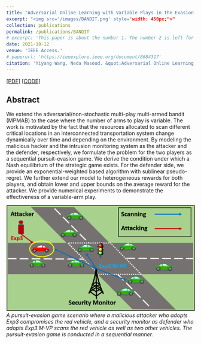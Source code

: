 ```yaml
---
title: "Adversarial Online Learning with Variable Plays in the Evasion-and-Pursuit Game: Theoretical Foundations and Application in Connected and Automated Vehicle Cybersecurity"
excerpt: "<img src='/images/BANDIT.png' style="width: 450px;">"
collection: publications
permalink: /publications/BANDIT
# excerpt: 'This paper is about the number 1. The number 2 is left for future work.'
date: 2021-10-12
venue: 'IEEE Access.'
# paperurl: 'https://ieeexplore.ieee.org/document/8684317'
citation: 'Yiyang Wang, Neda Masoud. &quot;Adversarial Online Learning with Variable Plays in the Evasion-and-Pursuit Game: Theoretical Foundations and Application in Connected and Automated Vehicle Cybersecurity.&quot; <i>DOI: 10.13140/RG.2.2.17253.73440/1</i>'
---
```


[[PDF]](https://www.researchgate.net/publication/345699783_Adversarial_Online_Learning_with_Variable_Plays_in_the_Pursuit-Evasion_Game_Theoretical_Foundations_and_Application_in_Connected_and_Automated_Vehicle_Cybersecurity)
[[CODE]](https://github.com/yiyang920/adversarial_multi_armed_bandit_variable_plays)

## Abstract
We extend the adversarial/non-stochastic multi-play multi-armed bandit (MPMAB) to the case where the number of arms to play is variable. The work is motivated by the fact that the resources allocated to scan different critical locations in an interconnected transportation system change dynamically over time and depending on the environment. By modeling the malicious hacker and the intrusion monitoring system as the attacker and the defender, respectively, we formulate the problem for the two players as a sequential pursuit-evasion game. We derive the condition under which a Nash equilibrium of the strategic game exists. For the defender side, we provide an exponential-weighted based algorithm with sublinear pseudo-regret. We further extend our model to heterogeneous rewards for both players, and obtain lower and upper bounds on the average reward for the attacker. We provide numerical experiments to demonstrate the effectiveness of a variable-arm play.

![](/images/BANDIT.png)
<br/><i>A pursuit-evasion game scenario where a malicious attacker who adopts Exp3 compromises the red vehicle, and a security monitor as defender who adopts Exp3.M-VP scans the red vehicle as well as two other vehicles. The pursuit-evasion game is conducted in a sequential manner.</i>